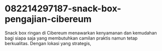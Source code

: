 # 082214297187-snack-box-pengajian-cibereum
Snack box ringan di Cibereum menawarkan kenyamanan dan kemudahan bagi siapa saja yang membutuhkan camilan praktis namun tetap berkualitas. Dengan lokasi yang strategis, 
